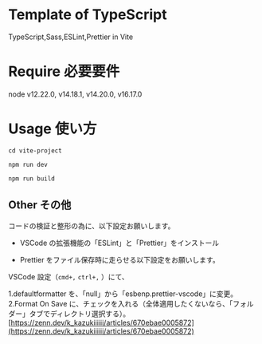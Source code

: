 # Template of TypeScript

TypeScript,Sass,ESLint,Prettier in Vite

# Require 必要要件

node v12.22.0, v14.18.1, v14.20.0, v16.17.0

# Usage 使い方

`cd vite-project`

`npm run dev`

`npm run build`

## Other その他

コードの検証と整形の為に、以下設定お願いします。

- VSCode の拡張機能の「ESLint」と「Prettier」をインストール

- Prettier をファイル保存時に走らせる以下設定をお願いします。

VSCode 設定（`cmd+,` `ctrl+,` ）にて、

1.defaultformatter を、「null」から「esbenp.prettier-vscode」に変更。
2.Format On Save に、チェックを入れる（全体適用したくないなら、「フォルダー」タブでディレクトリ選択する）。
[https://zenn.dev/k_kazukiiiiii/articles/670ebae0005872](https://zenn.dev/k_kazukiiiiii/articles/670ebae0005872)
